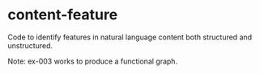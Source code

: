# content-feature
Code to identify features in natural language content both structured and unstructured.

Note:
ex-003 works to produce a functional graph.
